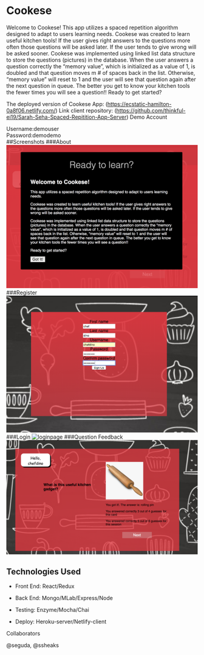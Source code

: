 <h1>Cookese</h1>

Welcome to Cookese!
This app utilizes a spaced repetition algorithm designed to adapt to users learning needs.
Cookese was created to learn useful kitchen tools! If the user gives right answers to the questions more often those questions will be asked later. If the user tends to give wrong will be asked sooner.
Cookese was implemented using linked list data structure to store the questions (pictures) in the database. When the user answers a question correctly the “memory value”, which is initialized as a value of 1, is doubled and that question moves m # of spaces back in the list. Otherwise, “memory value” will reset to 1 and the user will see that question again after the next question in queue. The better you get to know your kitchen tools the fewer times you will see a question!!
Ready to get started?

The deployed version of Cookese App: (https://ecstatic-hamilton-0a8f06.netlify.com/)
Link client repository: (https://github.com/thinkful-ei19/Sarah-Seha-Spaced-Repitition-App-Server)
Demo Account

Username:demouser<br />
Password:demodemo<br />
##Screenshots
###About
<img src="/images/aboutpage.png" alt="aboutpage" >
###Register
<img src="/images/registrationform.png" alt="registrationpage" >
###Login
<img src="/images/login.jpng" alt="loginpage" >
###Question Feedback
<img src="/images/feedback.png" alt="createtrip" >

## Technologies Used

- Front End: React/Redux

- Back End: Mongo/MLab/Express/Node

- Testing: Enzyme/Mocha/Chai

- Deploy: Heroku-server/Netlify-client

Collaborators

@seguda, @ssheaks
